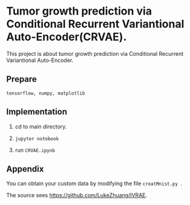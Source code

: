 
# Tumor growth prediction via Conditional Recurrent Variantional Auto-Encoder(CRVAE).  

This project is about tumor growth prediction via Conditional Recurrent Variantional Auto-Encoder.

## Prepare

``tensorflow,
numpy,
matplotlib``

## Implementation 
1. cd to main directory. 

2. ``jupyter notebook``

3. run  ``CRVAE.ipynb``


## Appendix


You can obtain your custom data by modifying the file ``creatMnist.py ``.

The source sees  https://github.com/LukeZhuang/IVRAE.

